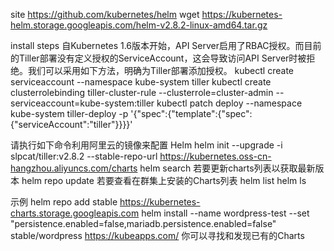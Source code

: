 site https://github.com/kubernetes/helm
wget https://kubernetes-helm.storage.googleapis.com/helm-v2.8.2-linux-amd64.tar.gz

install steps
自Kubernetes 1.6版本开始，API Server启用了RBAC授权。而目前的Tiller部署没有定义授权的ServiceAccount，这会导致访问API Server时被拒绝。我们可以采用如下方法，明确为Tiller部署添加授权。
kubectl create serviceaccount --namespace kube-system tiller
kubectl create clusterrolebinding tiller-cluster-rule --clusterrole=cluster-admin --serviceaccount=kube-system:tiller
kubectl patch deploy --namespace kube-system tiller-deploy -p '{"spec":{"template":{"spec":{"serviceAccount":"tiller"}}}}'

请执行如下命令利用阿里云的镜像来配置 Helm
helm init --upgrade -i slpcat/tiller:v2.8.2 --stable-repo-url https://kubernetes.oss-cn-hangzhou.aliyuncs.com/charts
helm search
若要更新charts列表以获取最新版本
helm repo update 
若要查看在群集上安装的Charts列表
helm list 
helm ls

示例
helm repo add stable https://kubernetes-charts.storage.googleapis.com
helm install --name wordpress-test --set "persistence.enabled=false,mariadb.persistence.enabled=false" stable/wordpress
https://kubeapps.com/ 你可以寻找和发现已有的Charts
